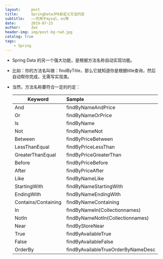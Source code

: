 ```yaml
---
layout:     post
title:      SpringDataJPA自定义方法约定
subtitle:   ——可用于mysql，es等
date:       2019-07-23
author:     Zwx
header-img: img/post-bg-rwd.jpg
catalog: true
tags:
    - Spring
---
```


- Spring Data 的另一个强大功能，是根据方法名称自动实现功能。

- 比如：你的方法名叫做：findByTitle，那么它就知道你是根据title查询，然后自动帮你完成，无需写实现类。

- 当然，方法名称要符合一定的约定：

    | Keyword        | Sample    |  
    | --------   | :-----  | 
    | And        | findByNameAndPrice      |  
    | Or        | findByNameOrPrice      |  
    | Is        | findByName      |  
    | Not        | findByNameNot      |  
    | Between        | findByPriceBetween      |  
    | LessThanEqual        | findByPriceLessThan      |  
    | GreaterThanEqual        | findByPriceGreaterThan  |  
    | Before        | findByPriceBefore      |  
    | After        | findByPriceAfter      |  
    | Like        | findByNameLike      |  
    | StartingWith        | findByNameStartingWith      |  
    | EndingWith        | findByNameEndingWith      |  
    | Contains/Containing	        | findByNameContaining      |  
    | In        | findByNameIn(Collection<String>names)      |  
    | NotIn        | findByNameNotIn(Collection<String>names)      |  
    | Near        | findByStoreNear      |  
    | True        | findByAvailableTrue      |  
    | False        | findByAvailableFalse      |  
    | OrderBy        | findByAvailableTrueOrderByNameDesc      |  

    
